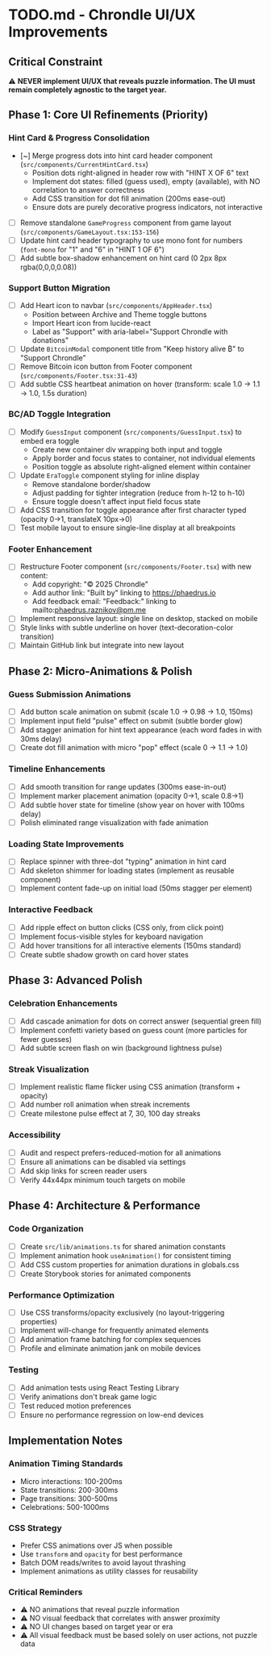# TODO.md - Chrondle UI/UX Improvements

## Critical Constraint

⚠️ **NEVER implement UI/UX that reveals puzzle information. The UI must remain completely agnostic to the target year.**

## Phase 1: Core UI Refinements (Priority)

### Hint Card & Progress Consolidation

- [~] Merge progress dots into hint card header component (`src/components/CurrentHintCard.tsx`)
  - Position dots right-aligned in header row with "HINT X OF 6" text
  - Implement dot states: filled (guess used), empty (available), with NO correlation to answer correctness
  - Add CSS transition for dot fill animation (200ms ease-out)
  - Ensure dots are purely decorative progress indicators, not interactive
- [ ] Remove standalone `GameProgress` component from game layout (`src/components/GameLayout.tsx:153-156`)
- [ ] Update hint card header typography to use mono font for numbers (`font-mono` for "1" and "6" in "HINT 1 OF 6")
- [ ] Add subtle box-shadow enhancement on hint card (0 2px 8px rgba(0,0,0,0.08))

### Support Button Migration

- [ ] Add Heart icon to navbar (`src/components/AppHeader.tsx`)
  - Position between Archive and Theme toggle buttons
  - Import Heart icon from lucide-react
  - Label as "Support" with aria-label="Support Chrondle with donations"
- [ ] Update `BitcoinModal` component title from "Keep history alive ₿" to "Support Chrondle"
- [ ] Remove Bitcoin icon button from Footer component (`src/components/Footer.tsx:31-43`)
- [ ] Add subtle CSS heartbeat animation on hover (transform: scale 1.0 -> 1.1 -> 1.0, 1.5s duration)

### BC/AD Toggle Integration

- [ ] Modify `GuessInput` component (`src/components/GuessInput.tsx`) to embed era toggle
  - Create new container div wrapping both input and toggle
  - Apply border and focus states to container, not individual elements
  - Position toggle as absolute right-aligned element within container
- [ ] Update `EraToggle` component styling for inline display
  - Remove standalone border/shadow
  - Adjust padding for tighter integration (reduce from h-12 to h-10)
  - Ensure toggle doesn't affect input field focus state
- [ ] Add CSS transition for toggle appearance after first character typed (opacity 0->1, translateX 10px->0)
- [ ] Test mobile layout to ensure single-line display at all breakpoints

### Footer Enhancement

- [ ] Restructure Footer component (`src/components/Footer.tsx`) with new content:
  - Add copyright: "© 2025 Chrondle"
  - Add author link: "Built by" linking to https://phaedrus.io
  - Add feedback email: "Feedback:" linking to mailto:phaedrus.raznikov@pm.me
- [ ] Implement responsive layout: single line on desktop, stacked on mobile
- [ ] Style links with subtle underline on hover (text-decoration-color transition)
- [ ] Maintain GitHub link but integrate into new layout

## Phase 2: Micro-Animations & Polish

### Guess Submission Animations

- [ ] Add button scale animation on submit (scale 1.0 -> 0.98 -> 1.0, 150ms)
- [ ] Implement input field "pulse" effect on submit (subtle border glow)
- [ ] Add stagger animation for hint text appearance (each word fades in with 30ms delay)
- [ ] Create dot fill animation with micro "pop" effect (scale 0 -> 1.1 -> 1.0)

### Timeline Enhancements

- [ ] Add smooth transition for range updates (300ms ease-in-out)
- [ ] Implement marker placement animation (opacity 0->1, scale 0.8->1)
- [ ] Add subtle hover state for timeline (show year on hover with 100ms delay)
- [ ] Polish eliminated range visualization with fade animation

### Loading State Improvements

- [ ] Replace spinner with three-dot "typing" animation in hint card
- [ ] Add skeleton shimmer for loading states (implement as reusable component)
- [ ] Implement content fade-up on initial load (50ms stagger per element)

### Interactive Feedback

- [ ] Add ripple effect on button clicks (CSS only, from click point)
- [ ] Implement focus-visible styles for keyboard navigation
- [ ] Add hover transitions for all interactive elements (150ms standard)
- [ ] Create subtle shadow growth on card hover states

## Phase 3: Advanced Polish

### Celebration Enhancements

- [ ] Add cascade animation for dots on correct answer (sequential green fill)
- [ ] Implement confetti variety based on guess count (more particles for fewer guesses)
- [ ] Add subtle screen flash on win (background lightness pulse)

### Streak Visualization

- [ ] Implement realistic flame flicker using CSS animation (transform + opacity)
- [ ] Add number roll animation when streak increments
- [ ] Create milestone pulse effect at 7, 30, 100 day streaks

### Accessibility

- [ ] Audit and respect prefers-reduced-motion for all animations
- [ ] Ensure all animations can be disabled via settings
- [ ] Add skip links for screen reader users
- [ ] Verify 44x44px minimum touch targets on mobile

## Phase 4: Architecture & Performance

### Code Organization

- [ ] Create `src/lib/animations.ts` for shared animation constants
- [ ] Implement animation hook `useAnimation()` for consistent timing
- [ ] Add CSS custom properties for animation durations in globals.css
- [ ] Create Storybook stories for animated components

### Performance Optimization

- [ ] Use CSS transforms/opacity exclusively (no layout-triggering properties)
- [ ] Implement will-change for frequently animated elements
- [ ] Add animation frame batching for complex sequences
- [ ] Profile and eliminate animation jank on mobile devices

### Testing

- [ ] Add animation tests using React Testing Library
- [ ] Verify animations don't break game logic
- [ ] Test reduced motion preferences
- [ ] Ensure no performance regression on low-end devices

## Implementation Notes

### Animation Timing Standards

- Micro interactions: 100-200ms
- State transitions: 200-300ms
- Page transitions: 300-500ms
- Celebrations: 500-1000ms

### CSS Strategy

- Prefer CSS animations over JS when possible
- Use `transform` and `opacity` for best performance
- Batch DOM reads/writes to avoid layout thrashing
- Implement animations as utility classes for reusability

### Critical Reminders

- ⚠️ NO animations that reveal puzzle information
- ⚠️ NO visual feedback that correlates with answer proximity
- ⚠️ NO UI changes based on target year or era
- ⚠️ All visual feedback must be based solely on user actions, not puzzle data
